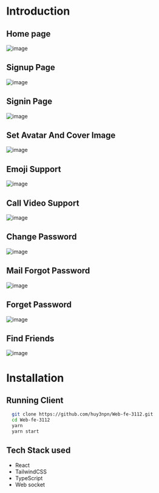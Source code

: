
# Introduction

## Home page

![image](/src/images/chatpage.png)

## Signup Page

![image](/src/images/signup.png)

## Signin Page

![image](/src/images/login.png)

## Set Avatar And Cover Image

![image](/src/images/setavarta.png)

## Emoji Support

![image](/src/images/emoji.png)

## Call Video Support

![image](/src/images/callvideo.png)

## Change Password

![image](/src/images/changepass.png)

## Mail Forgot Password

![image](/src/images/mailforgetpass.png)

## Forget Password

![image](/src/images/resetpass.png)

## Find Friends

![image](/src/images/Finduser.png)

# Installation

## Running Client
```bash
  git clone https://github.com/huy3npn/Web-fe-3112.git
  cd Web-fe-3112
  yarn
  yarn start
```

## Tech Stack used

- React
- TailwindCSS
- TypeScript
- Web socket
